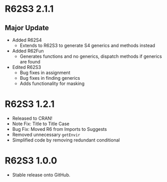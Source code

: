 # R62S3 2.1.1

## Major Update

* Added R62S4
  * Extends to R62S3 to generate S4 generics and methods instead
* Added R62Fun
  * Generates functions and no generics, dispatch methods if generics are found
* Edited R62S3
  * Bug fixes in assignment
  * Bug fixes in finding generics
  * Adds functionality for masking

# R62S3 1.2.1

* Released to CRAN!
* Note Fix: Title to Title Case
* Bug Fix: Moved R6 from Imports to Suggests
* Removed unnecessary `getEnvir`
* Simplified code by removing redundant conditional

# R62S3 1.0.0

* Stable release onto GitHub.
